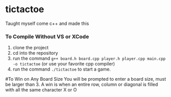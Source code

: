 # tictactoe
Taught myself come c++ and made this

### To Compile Without VS or XCode
1) clone the project
2) cd into the repository
3) run the command `g++ board.h board.cpp player.h player.cpp main.cpp -o tictactoe` (or use your favorite cpp compiler)
4) run the command `./tictactoe` to start a game.

#To Win on Any Board Size
You will be prompted to enter a board size, must be larger than 3.
A win is when an entire row, column or diagonal is filled with all the same character X or O
